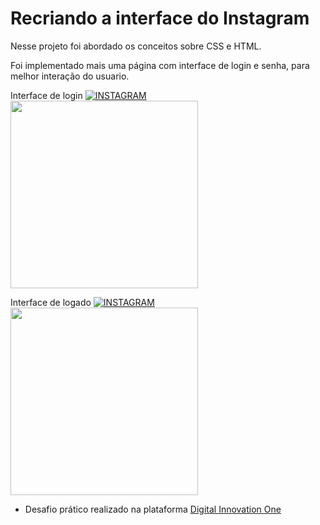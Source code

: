 # Recriando a interface do Instagram

Nesse projeto foi abordado os conceitos sobre CSS e HTML.

Foi implementado mais uma página com interface de login e senha, para melhor interação do usuario.

Interface de login
[![INSTAGRAM]([)](https://github.com/alexandrealvees/desafio-digital-inovation-recriando-a-pagina-do-instagram/)
<br>
<img src="https://user-images.githubusercontent.com/29284127/175757579-443af541-f72a-4345-83c4-c181a0056818.png" width="300px"/>


Interface de logado
[![INSTAGRAM]([https://)](https://github.com/alexandrealvees/desafio-digital-inovation-recriando-a-pagina-do-instagram/)
<br>
<img src="https://user-images.githubusercontent.com/29284127/175757758-8b482428-9c0b-496c-a0ca-6cb5153ea858.png" width="300px"/>



- Desafio prático realizado na plataforma [Digital Innovation One](https://web.digitalinnovation.one/home "Digital Innovation One")
